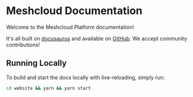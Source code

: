 # Meshcloud Documentation

Welcome to the Meshcloud Platform documentation!

It's all built on [docusaurus](https://docusaurus.io/en/) and available on [GitHub](https://github.com/Meshcloud/meshcloud-docs). We accept community contributions!

## Running Locally

To build and start the docs locally with live-reloading, simply run: 
 
```bash
cd website && yarn && yarn start
```